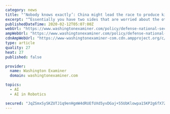 ```yaml
---
category: news
title: "‘Nobody knows exactly’: China might lead the race to produce killer robots, NATO commander says"
excerpt: "“Essentially you have two sides that are worried about the other gaining an advantage,” Peter Singer, an expert in what he calls “the Robotics Revolution,” said in September. “That then has the ironic result of them both plowing resources into it, competing against each other, and becoming less secure.” The artificial intelligence ..."
publishedDateTime: 2020-02-12T05:07:00Z
webUrl: "https://www.washingtonexaminer.com/policy/defense-national-security/nobody-knows-exactly-china-might-lead-the-race-to-produce-killer-robots-nato-commander-says"
ampWebUrl: "https://www.washingtonexaminer.com/policy/defense-national-security/nobody-knows-exactly-china-might-lead-the-race-to-produce-killer-robots-nato-commander-says?_amp=true"
cdnAmpWebUrl: "https://www-washingtonexaminer-com.cdn.ampproject.org/c/s/www.washingtonexaminer.com/policy/defense-national-security/nobody-knows-exactly-china-might-lead-the-race-to-produce-killer-robots-nato-commander-says?_amp=true"
type: article
quality: 27
heat: 27
published: false

provider:
  name: Washington Examiner
  domain: washingtonexaminer.com

topics:
  - AI
  - AI in Robotics

secured: "JqZSmxSySKZUTJ1q9enHgmW4dRUEfUXd5yvDGaj+55UbKlowpa15KP2g6fX7Z2YX9DDbNCGvWkBpS0ZJvsJyMaJnCBQIIEwUEadoEtJ3jifohZ9j8PZ6iPCms/ZDLtAuPo9xgZILqyOWNh+aWfRiUsLar857abR9H8aJ78o6t7nxCYPc0skHlMXMpsAv1NwmF81EIqbAOVBFl4+2GQ1zqtyPcl7VmecgCu5Jn8Hfg7S5eXTws9P2j+07LdcmTXK+H6YHt692bmN835aHQ02+0uAZ+3afM4It/uZfPn2EImp4a5a4SZSVQv8uOHta5dDwo1vCt72PnEv2vHhYAO6CiYH56HlxRIRjZSn1Ssh8pev1WDBeyPCIlQmKNpMsqUBVMm2EGzejyTOYbSBqZTv1BUJsai32JK/OGPSgvLhODHqayONQFLgrTsP2VtciLqQ9xILiRXnj47i/VV4uWvnhXO9RxbjhAgTnwnBMcVUCJaE=;rPQy068k04kGWi5mkw98pw=="
---
```


